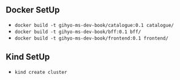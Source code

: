 ## Docker SetUp

- `docker build -t gihyo-ms-dev-book/catalogue:0.1 catalogue/`
- `docker build -t gihyo-ms-dev-book/bff:0.1 bff/`
- `docker build -t gihyo-ms-dev-book/frontend:0.1 frontend/`

## Kind SetUp

- `kind create cluster`
